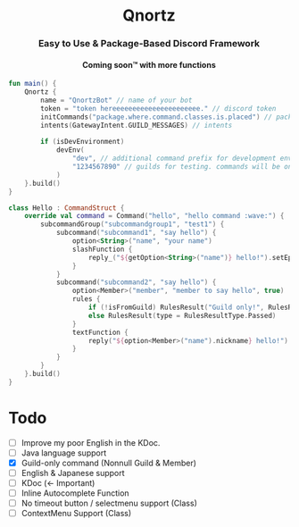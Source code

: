 <h1 align="center">Qnortz</h1>
<h3 align="center">Easy to Use & Package-Based Discord Framework</h3>
<h4 align="center">Coming soon™ with more functions</h4>

```kotlin
fun main() {
    Qnortz {
        name = "QnortzBot" // name of your bot
        token = "token hereeeeeeeeeeeeeeeeeeeeee." // discord token
        initCommands("package.where.command.classes.is.placed") // package where command classes is placed
        intents(GatewayIntent.GUILD_MESSAGES) // intents
        
        if (isDevEnvironment)
            devEnv(
                "dev", // additional command prefix for development environment.
                "1234567890" // guilds for testing. commands will be only available on these guilds.
            ) 
    }.build()
}
```

```kotlin
class Hello : CommandStruct {
    override val command = Command("hello", "hello command :wave:") {
        subcommandGroup("subcommandgroup1", "test1") {
            subcommand("subcommand1", "say hello") {
                option<String>("name", "your name")
                slashFunction {
                    reply_("${getOption<String>("name")} hello!").setEphemeral(true).queue()
                }
            }
            subcommand("subcommand2", "say hello") {
                option<Member>("member", "member to say hello", true)
                rules {
                    if (!isFromGuild) RulesResult("Guild only!", RulesResultType.Failed)
                    else RulesResult(type = RulesResultType.Passed)
                }
                textFunction {
                    reply("${option<Member>("name").nickname} hello!").queue()
                }
            }
        }
    }.build()
}

```

# Todo
- [ ] Improve my poor English in the KDoc.
- [ ] Java language support
- [x] Guild-only command (Nonnull Guild & Member)
- [ ] English & Japanese support
- [ ] KDoc (<- Important)
- [ ] Inline Autocomplete Function
- [ ] No timeout button / selectmenu support (Class)
- [ ] ContextMenu Support (Class)
